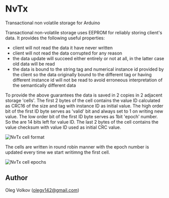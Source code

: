 # NvTx
Transactional non volatile storage for Arduino

Transactional non-volatile storage uses EEPROM for reliably storing
client's data. It provides the following useful properties:
 - client will not read the data it have never written
 - client will not read the data corrupted for any reason
 - the data update will succeed either entirely or not at all, in the latter
   case old data will be read
 - the data is bound to the string tag and numerical instance id provided by the
   client so the data originally bound to the different tag or having different instance id will not
   be read to avoid erroneous interpretation of the semantically different data
 
To provide the above guarantees the data is saved in 2 copies in 2 adjacent
storage 'cells'. The first 2 bytes of the cell contains the value ID calculated as CRC16 of the size and tag with instance ID as initial value. The high order bit of the first ID byte serves as 'valid' bit and always set to 1 on writing new value. The low order bit of the first ID byte serves as 1bit 'epoch' number. So the are 14 bits left for value ID. The last 2 bytes of the cell contains the value checksum with value ID used as initial CRC value.

![NvTx cell format](https://github.com/olegv142/NvTx/blob/master/doc/NvTx.jpg)

The cells are written in round robin manner with the epoch number is updated every time we start writimng the first cell.

![NvTx cell epochs](https://github.com/olegv142/NvTx/blob/master/doc/NvTxEpochs.jpg)

## Author

Oleg Volkov (olegv142@gmail.com)
